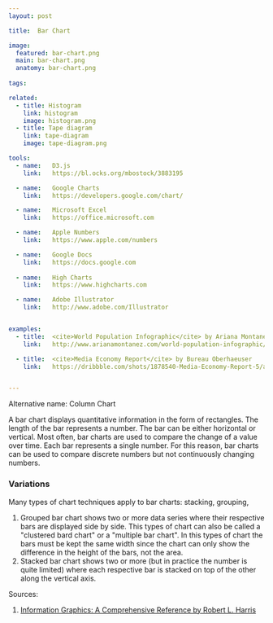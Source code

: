```yaml
---
layout: post

title:  Bar Chart

image:
  featured: bar-chart.png
  main: bar-chart.png
  anatomy: bar-chart.png
  
tags:

related:
  - title: Histogram
    link: histogram
    image: histogram.png
  - title: Tape diagram
    link: tape-diagram
    image: tape-diagram.png

tools:
  - name:   D3.js
    link:   https://bl.ocks.org/mbostock/3883195

  - name:   Google Charts
    link:   https://developers.google.com/chart/

  - name:   Microsoft Excel
    link:   https://office.microsoft.com

  - name:   Apple Numbers
    link:   https://www.apple.com/numbers

  - name:   Google Docs
    link:   https://docs.google.com
    
  - name:   High Charts
    link:   https://www.highcharts.com

  - name:   Adobe Illustrator
    link:   http://www.adobe.com/Illustrator


examples:
  - title:  <cite>World Population Infographic</cite> by Ariana Montanez for <cite>Popular Science</cite>
    link:   http://www.arianamontanez.com/world-population-infographic/

  - title:  <cite>Media Economy Report</cite> by Bureau Oberhaeuser
    link:   https://dribbble.com/shots/1878540-Media-Economy-Report-5/attachments/318383


---
```


Alternative name: Column Chart

A bar chart displays quantitative information in the form of rectangles. The length of the bar represents a number. The bar can be either horizontal or vertical.
Most often, bar charts are used to compare the change of a value over time. Each bar represents a single number. For this reason, bar charts can be used to compare discrete numbers but not continuously changing numbers.

### Variations
Many types of chart techniques apply to bar charts: stacking, grouping, 
1. Grouped bar chart shows two or more data series where their respective bars are displayed side by side. This types of chart can also be called a "clustered bard chart" or a "multiple bar chart". In this types of chart the bars must be kept the same width since the chart can only show the difference in the height of the bars, not the area.
2. Stacked bar chart shows two or more (but in practice the number is quite limited) where each respective bar is stacked on top of the other along the vertical axis.


Sources: 
1. [Information Graphics: A Comprehensive Reference by Robert L. Harris](https://books.google.com/books?id=LT1RXREvkGIC)